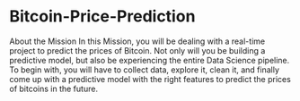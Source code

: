 # Bitcoin-Price-Prediction
About the Mission
In this Mission, you will be dealing with a real-time project to predict the prices of Bitcoin. Not only will you be building a predictive model, but also be experiencing the entire Data Science pipeline. To begin with, you will have to collect data, explore it, clean it, and finally come up with a predictive model with the right features to predict the prices of bitcoins in the future.
